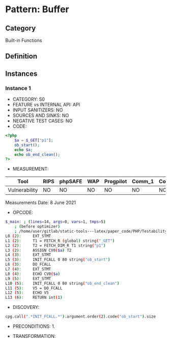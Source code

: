 # Pattern: Buffer

## Category

Built-in Functions

## Definition

## Instances

### Instance 1

- CATEGORY: S0
- FEATURE vs INTERNAL API: API
- INPUT SANITIZERS:  NO
- SOURCES AND SINKS: NO 
- NEGATIVE TEST CASES: NO
- CODE:

```php
<?php
    $a = $_GET["p1"];
	ob_start();
	echo $a;
	echo ob_end_clean();
?>
```

- MEASUREMENT:

| Tool          | RIPS | phpSAFE | WAP  | Progpilot | Comm_1 | Comm_2 | Correct |
| ------------- | ---- | ------- | ---- | --------- | ------- | --------- | ------- |
| Vulnerability | NO  |  NO    | NO  | NO       |  NO    |   NO     | YES      |
Measurements Date: 8 June 2021

- OPCODE:

```bash
$_main: ; (lines=14, args=0, vars=1, tmps=5)
    ; (before optimizer)
    ; /home/user/gitlab/static-tools---latex/paper_code/PHP/Testability_Patterns/100_buffer/100_buffer.php:1-6
L0 (2):     EXT_STMT
L1 (2):     T1 = FETCH_R (global) string("_GET")
L2 (2):     T2 = FETCH_DIM_R T1 string("p1")
L3 (2):     ASSIGN CV0($a) T2
L4 (3):     EXT_STMT
L5 (3):     INIT_FCALL 0 80 string("ob_start")
L6 (3):     DO_FCALL
L7 (4):     EXT_STMT
L8 (4):     ECHO CV0($a)
L9 (5):     EXT_STMT
L10 (5):    INIT_FCALL 0 80 string("ob_end_clean")
L11 (5):    V5 = DO_FCALL
L12 (5):    ECHO V5
L13 (6):    RETURN int(1)
```

- DISCOVERY:

```bash
cpg.call(".*INIT_FCALL.*").argument.order(2).code("ob_start").size
```

- PRECONDITIONS:
   1.

- TRANSFORMATION: 

```

```

